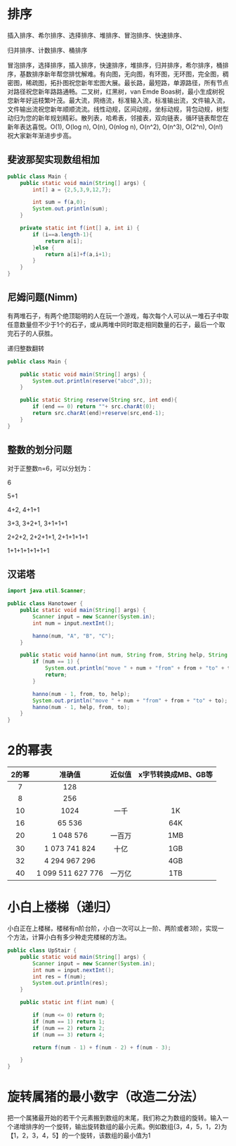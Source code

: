 # 排序

插入排序、希尔排序、选择排序、堆排序、冒泡排序、快速排序、

归并排序、计数排序、桶排序



冒泡排序，选择排序，插入排序，快速排序，堆排序，归并排序，希尔排序，桶排序，基数排序新年帮您排忧解难。有向图，无向图，有环图，无环图，完全图，稠密图，稀疏图，拓扑图祝您新年宏图大展。最长路，最短路，单源路径，所有节点对路径祝您新年路路通畅。二叉树，红黑树，van Emde Boas树，最小生成树祝您新年好运枝繁叶茂。最大流，网络流，标准输入流，标准输出流，文件输入流，文件输出流祝您新年顺顺流流。线性动规，区间动规，坐标动规，背包动规，树型动归为您的新年规划精彩。散列表，哈希表，邻接表，双向链表，循环链表帮您在新年表达喜悦。O(1), O(log n), O(n), O(nlog n), O(n^2), O(n^3), O(2^n), O(n!)祝大家新年渐进步步高。

## 斐波那契实现数组相加

```java
public class Main {
    public static void main(String[] args) {
        int[] a = {2,5,3,9,12,7};

        int sum = f(a,0);
        System.out.println(sum);
    }

    private static int f(int[] a, int i) {
        if (i==a.length-1){
            return a[i];
        }else {
            return a[i]+f(a,i+1);
        }
    }
}
```

## 尼姆问题(Nimm)

​       有两堆石子，有两个绝顶聪明的人在玩一个游戏，每次每个人可以从一堆石子中取任意数量但不少于1个的石子，或从两堆中同时取走相同数量的石子，最后一个取完石子的人获胜。





递归整数翻转

```java
public class Main {

    public static void main(String[] args) {
        System.out.println(reserve("abcd",3));
    }

    public static String reserve(String src, int end){
        if (end == 0) return ""+ src.charAt(0);
        return src.charAt(end)+reserve(src,end-1);
    }
}
```
## 整数的划分问题

对于正整数n=6，可以分划为： 

6 

5+1 

4+2, 4+1+1 

3+3, 3+2+1, 3+1+1+1 

2+2+2, 2+2+1+1, 2+1+1+1+1 

1+1+1+1+1+1+1 

## 汉诺塔

```java
import java.util.Scanner;

public class Hanotower {
    public static void main(String[] args) {
        Scanner input = new Scanner(System.in);
        int num = input.nextInt();

        hanno(num, "A", "B", "C");
    }

    public static void hanno(int num, String from, String help, String to) {
        if (num == 1) {
            System.out.println("move " + num + "from" + from + "to" + to);
            return;
        }

        hanno(num - 1, from, to, help);
        System.out.println("move " + num + "from" + from + "to" + to);
        hanno(num - 1, help, from, to);
    }
}
```



# 2的幂表

| 2的幂 |      准确值       | 近似值 | x字节转换成MB、GB等 |
| :---: | :---------------: | :----: | :-----------------: |
|   7   |        128        |        |                     |
|   8   |        256        |        |                     |
|  10   |       1024        |  一千  |         1K          |
|  16   |      65 536       |        |         64K         |
|  20   |     1 048 576     | 一百万 |         1MB         |
|  30   |   1 073 741 824   |  十亿  |         1GB         |
|  32   |   4 294 967 296   |        |         4GB         |
|  40   | 1 099 511 627 776 | 一万亿 |         1TB         |



# 小白上楼梯（递归）

小白正在上楼梯，楼梯有n阶台阶，小白一次可以上一阶、两阶或者3阶，实现一个方法，计算小白有多少种走完楼梯的方法。

```java
public class UpStair {
    public static void main(String[] args) {
        Scanner input = new Scanner(System.in);
        int num = input.nextInt();
        int res = f(num);
        System.out.println(res);
    }

    public static int f(int num) {

        if (num <= 0) return 0;
        if (num == 1) return 1;
        if (num == 2) return 2;
        if (num == 3) return 4;

        return f(num - 1) + f(num - 2) + f(num - 3);

    }
}
```



# 旋转属猪的最小数字（改造二分法）



把一个属猪最开始的若干个元素搬到数组的末尾，我们称之为数组的旋转。输入一个递增排序的一个旋转，输出旋转数组的最小元素。例如数组{3，4，5，1，2}为【1，2，3，4，5】的一个旋转，该数组的最小值为1